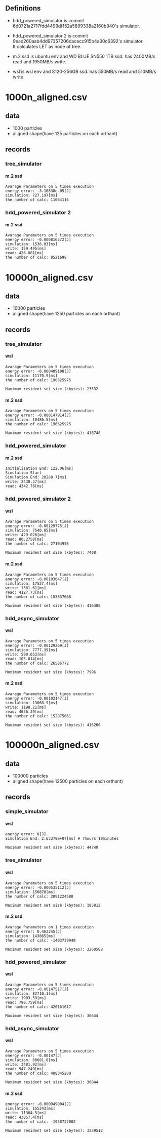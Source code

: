 ## Definitions
- hdd_powered_simulator is commit 6d0721a2717fdd4499df152a5899338a2160b940's simulator.  
- hdd_powered_simulator 2 is commit 9ead260aab4dd97357206dacecc915b4a30c6392's simulator.  
It calculates LET as node of tree.

- m.2 ssd is ubuntu env and WD BLUE SN550 1TB ssd.
has 2400MB/s read and 1950MB/s write.
- wsl is wsl env and S120-256GB ssd.
has 550MB/s read and 510MB/s write.

# 1000n_aligned.csv
## data
- 1000 particles  
- aligned shape(have 125 particles on each orthant)
## records
### tree_simulator
#### m.2 ssd
```
Avarage Parameters on 5 times execution
energy error: -3.10838e-05[J]
simulation: 727.197[ms]
the number of calc: 11064116
```
### hdd_powered_simulator 2
#### m.2 ssd
```
Avarage Parameters on 5 times execution
energy error: -0.000816572[J]
simulation: 1536.03[ms]
write: 159.495[ms]
read: 426.081[ms]
the number of calc: 8521698
```
# 10000n_aligned.csv
## data
- 10000 particles  
- aligned shape(have 1250 particles on each orthant)
## records
### tree_simulator
#### wsl
```
Avarage Parameters on 5 times execution
energy error: -0.000409108[J]
simulation: 11170.9[ms]
the number of calc: 196625975

Maximum resident set size (kbytes): 23532
```

#### m.2 ssd
```
Avarage Parameters on 5 times execution
energy error: -0.000147914[J]
simulation: 10486.5[ms]
the number of calc: 196625975

Maximum resident set size (kbytes): 418748
```

### hdd_powered_simulator
#### m.2 ssd
```
Initialization End: 122.06[ms]
Simulation Start
Simulation End: 20288.7[ms]
write: 2438.37[ms]
read: 4342.78[ms]
```

### hdd_powered_simulator 2
#### wsl
```
Avarage Parameters on 5 times execution
energy error: -0.00129775[J]
simulation: 7540.85[ms]
write: 429.026[ms]
read: 80.2758[ms]
the number of calc: 27104956

Maximum resident set size (kbytes): 7408
```
#### m.2 ssd
```
Avarage Parameters on 5 times execution
energy error: -0.00103647[J]
simulation: 17527.4[ms]
write: 1381.61[ms]
read: 4127.73[ms]
the number of calc: 153537668

Maximum resident set size (kbytes): 416488
```

### hdd_async_simulator
#### wsl
```
Avarage Parameters on 5 times execution
energy error: -0.00129269[J]
simulation: 7777.39[ms]
write: 590.653[ms]
read: 105.014[ms]
the number of calc: 26586772

Maximum resident set size (kbytes): 7996
```
#### m.2 ssd
```
Avarage Parameters on 5 times execution
energy error: -0.00103147[J]
simulation: 13068.9[ms]
write: 1198.21[ms]
read: 4636.39[ms]
the number of calc: 152875661

Maximum resident set size (kbytes): 416260
```

# 100000n_aligned.csv
## data
- 100000 particles  
- aligned shape(have 12500 particles on each orthant)
## records
### simple_simulator
#### wsl
```
energy error: 0[J]
Simulation End: 2.63379e+07[ms] # 7hours 19minutes

Maximum resident set size (kbytes): 44740
```
### tree_simulator
#### wsl
```
Avarage Parameters on 5 times execution
energy error: -0.000535112[J]
simulation: 150878[ms]
the number of calc: 2891224588

Maximum resident set size (kbytes): 195812
```

#### m.2 ssd
```
Avarage Parameters on 1 times execution
energy error: 0.462245[J]
simulation: 143865[ms]
the number of calc: -1403729948

Maximum resident set size (kbytes): 3260588
```

### hdd_powered_simulator
#### wsl
```
Avarage Parameters on 5 times execution
energy error: -0.00147517[J]
simulation: 82710.1[ms]
write: 1903.59[ms]
read: 790.759[ms]
the number of calc: 420161617

Maximum resident set size (kbytes): 30644
```

### hdd_async_simulator
#### wsl
```
Avarage Parameters on 5 times execution
energy error: -0.00147[J]
simulation: 80601.8[ms]
write: 3481.92[ms]
read: 947.249[ms]
the number of calc: 408345200

Maximum resident set size (kbytes): 36844
```
#### m.2 ssd
```
energy error: -0.000949004[J]
simulation: 155343[ms]
write: 11364.5[ms]
read: 43857.4[ms]
the number of calc: -1938727002

Maximum resident set size (kbytes): 3239512
```
